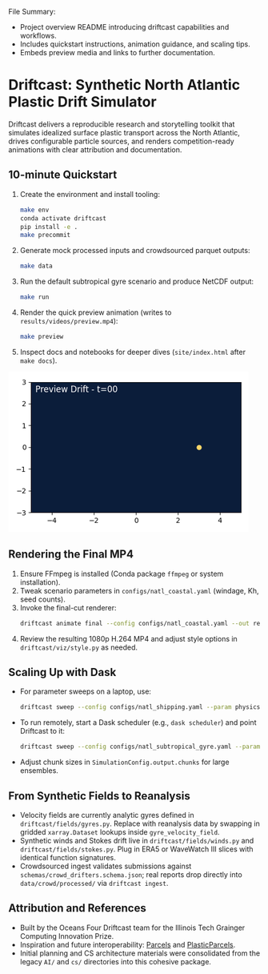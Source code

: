 File Summary:
- Project overview README introducing driftcast capabilities and workflows.
- Includes quickstart instructions, animation guidance, and scaling tips.
- Embeds preview media and links to further documentation.

# **Driftcast: Synthetic North Atlantic Plastic Drift Simulator**

Driftcast delivers a reproducible research and storytelling toolkit that simulates idealized surface plastic transport across the North Atlantic, drives configurable particle sources, and renders competition-ready animations with clear attribution and documentation.

## 10-minute Quickstart

1. Create the environment and install tooling:
   ```bash
   make env
   conda activate driftcast
   pip install -e .
   make precommit
   ```
2. Generate mock processed inputs and crowdsourced parquet outputs:
   ```bash
   make data
   ```
3. Run the default subtropical gyre scenario and produce NetCDF output:
   ```bash
   make run
   ```
4. Render the quick preview animation (writes to `results/videos/preview.mp4`):
   ```bash
   make preview
   ```
5. Inspect docs and notebooks for deeper dives (`site/index.html` after `make docs`).

![Preview animation](docs/assets/preview.gif)

## Rendering the Final MP4

1. Ensure FFmpeg is installed (Conda package `ffmpeg` or system installation).
2. Tweak scenario parameters in `configs/natl_coastal.yaml` (windage, Kh, seed counts).
3. Invoke the final-cut renderer:
   ```bash
   driftcast animate final --config configs/natl_coastal.yaml --out results/videos/final_cut.mp4
   ```
4. Review the resulting 1080p H.264 MP4 and adjust style options in `driftcast/viz/style.py` as needed.

## Scaling Up with Dask

- For parameter sweeps on a laptop, use:
  ```bash
  driftcast sweep --config configs/natl_shipping.yaml --param physics.diffusivity_m2s=5,10,20 --param physics.windage_coeff=0.01,0.015
  ```
- To run remotely, start a Dask scheduler (e.g., `dask scheduler`) and point Driftcast to it:
  ```bash
  driftcast sweep --config configs/natl_subtropical_gyre.yaml --param physics.diffusivity_m2s=5,15 --cluster tcp://scheduler:8786
  ```
- Adjust chunk sizes in `SimulationConfig.output.chunks` for large ensembles.

## From Synthetic Fields to Reanalysis

- Velocity fields are currently analytic gyres defined in `driftcast/fields/gyres.py`. Replace with reanalysis data by swapping in gridded `xarray.Dataset` lookups inside `gyre_velocity_field`.
- Synthetic winds and Stokes drift live in `driftcast/fields/winds.py` and `driftcast/fields/stokes.py`. Plug in ERA5 or WaveWatch III slices with identical function signatures.
- Crowdsourced ingest validates submissions against `schemas/crowd_drifters.schema.json`; real reports drop directly into `data/crowd/processed/` via `driftcast ingest`.

## Attribution and References

- Built by the Oceans Four Driftcast team for the Illinois Tech Grainger Computing Innovation Prize.
- Inspiration and future interoperability: [Parcels](https://oceanparcels.org) and [PlasticParcels](https://github.com/OceanParcels/plastic-parcels).
- Initial planning and CS architecture materials were consolidated from the legacy `AI/` and `cs/` directories into this cohesive package.
